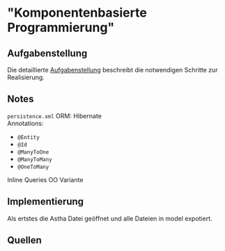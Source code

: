 # "Komponentenbasierte Programmierung"

## Aufgabenstellung
Die detaillierte [Aufgabenstellung](TASK.md) beschreibt die notwendigen Schritte zur Realisierung.

## Notes
`persistence.xml`
ORM: Hibernate  
Annotations:
* `@Entity`
* `@Id`
* `@ManyToOne`
* `@ManyToMany`
* `@OneToMany`

Inline Queries OO Variante

## Implementierung

Als ertstes die Astha Datei geöffnet und alle Dateien in model expotiert.  

## Quellen
